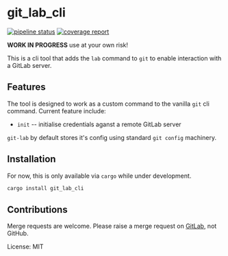 # git_lab_cli

[![pipeline status](https://gitlab.com/bradwood/git-lab-rust/badges/master/pipeline.svg)](https://gitlab.com/bradwood/git-lab-rust/-/commits/master)
[![coverage report](https://gitlab.com/bradwood/git-lab-rust/badges/master/coverage.svg)](https://gitlab.com/bradwood/git-lab-rust/-/commits/master)

__WORK IN PROGRESS__ use at your own risk!

This is a cli tool that adds the `lab` command to `git` to enable interaction with a GitLab server.

## Features

The tool is designed to work as a custom command to the vanilla `git` cli command. Current
feature include:
* `init` -- initialise credentials aganst a remote GitLab server

`git-lab` by default stores it's config using standard `git config` machinery.

## Installation

For now, this is only available via `cargo` while under development.

```rust
cargo install git_lab_cli
```

## Contributions

Merge requests are welcome. Please raise a merge request on [GitLab](https://gitlab.com/bradwood/git-lab-rust), not GitHub.

License: MIT
